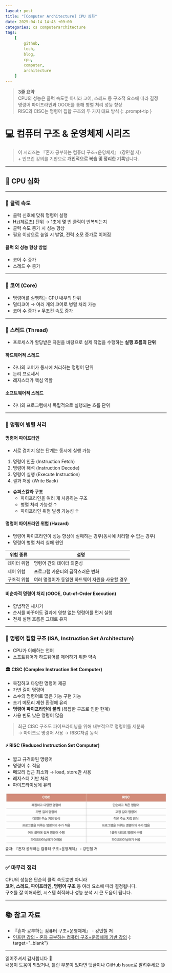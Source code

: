 ```yaml
---
layout: post
title: "[Computer Architecture] CPU 심화"
date: 2025-04-14 14:45 +09:00
categories: cs computerarchitecture
tags:
    [
        github,
        tech,
        blog,
        cpu,
        computer,
        architecture
    ]
---
```


> **3줄 요약**
<br>CPU의 성능은 클럭 속도뿐 아니라 코어, 스레드 등 구조적 요소에 따라 결정
<br>명령어 파이프라인과 OOOE를 통해 병렬 처리 성능 향상
<br>RISC와 CISC는 명령어 집합 구조의 두 가지 대표 방식
{: .prompt-tip }

# 💻 컴퓨터 구조 & 운영체제 시리즈

> 이 시리즈는 『혼자 공부하는 컴퓨터 구조+운영체제』 (강민철 저)
> <br> + 인프런 강의를 기반으로 **개인적으로 복습 및 정리한 기록**입니다.

---

## 🚀 CPU 심화

---

### 🔸 클럭 속도

- 클럭 신호에 맞춰 명령어 실행  
- Hz(헤르츠) 단위 → 1초에 몇 번 클럭이 반복되는지  
- 클럭 속도 증가 시 성능 향상  
- 필요 이상으로 높일 시 발열, 전력 소모 증가로 이어짐

#### 클럭 외 성능 향상 방법

- 코어 수 증가  
- 스레드 수 증가

---

### 🔸 코어 (Core)

- 명령어를 실행하는 CPU 내부의 단위  
- 멀티코어 → 여러 개의 코어로 병렬 처리 가능  
- 코어 수 증가 ≠ 무조건 속도 증가

---

### 🔸 스레드 (Thread)

- 프로세스가 할당받은 자원을 바탕으로 실제 작업을 수행하는 **실행 흐름의 단위**

#### 하드웨어적 스레드

- 하나의 코어가 동시에 처리하는 명령어 단위  
- 논리 프로세서  
- 레지스터가 핵심 역할

#### 소프트웨어적 스레드

- 하나의 프로그램에서 독립적으로 실행되는 흐름 단위

---

### 🔸 명령어 병렬 처리

#### 명령어 파이프라인

- 서로 겹치지 않는 단계는 동시에 실행 가능

1. 명령어 인출 (Instruction Fetch)
2. 명령어 해석 (Instruction Decode)
3. 명령어 실행 (Execute Instruction)
4. 결과 저장 (Write Back)

- **슈퍼스칼라 구조**  
  - 파이프라인을 여러 개 사용하는 구조  
  - 병렬 처리 가능성 ↑  
  - 파이프라인 위험 발생 가능성 ↑



#### 명령어 파이프라인 위험 (Hazard)

- 명령어 파이프라인이 성능 향상에 실패하는 경우(동시에 처리할 수 없는 경우)
- 명령어 병렬 처리 실패 원인

| 위험 종류 | 설명 |
|-----------|------|
| 데이터 위험 | 명령어 간의 데이터 의존성 |
| 제어 위험 | 프로그램 카운터의 급작스러운 변화 |
| 구조적 위험 | 여러 명령어가 동일한 하드웨어 자원을 사용할 경우 |



#### 비순차적 명령어 처리 (OOOE, Out-of-Order Execution)

- 합법적인 새치기
- 순서를 바꾸어도 결과에 영향 없는 명령어를 먼저 실행  
- 전체 실행 흐름은 그대로 유지

---

### 🔸 명령어 집합 구조 (ISA, Instruction Set Architecture)

- CPU가 이해하는 언어  
- 소프트웨어가 하드웨어를 제어하기 위한 약속



#### 🏛️ CISC (Complex Instruction Set Computer)

- 복잡하고 다양한 명령어 제공  
- 가변 길이 명령어  
- 소수의 명령어로 많은 기능 구현 가능  
- 초기 메모리 제한 환경에 유리  
- **명령어 파이프라인에 불리** (복잡한 구조로 인한 한계)  
- 사용 빈도 낮은 명령어 많음

> 최근 CISC 구조도 파이프라이닝을 위해 내부적으로 명령어를 세분화  
> → 마이크로 명령어 사용 → RISC처럼 동작



#### ⚡ RISC (Reduced Instruction Set Computer)

- 짧고 규격화된 명령어  
- 명령어 수 적음  
- 메모리 접근 최소화 → load, store만 사용  
- 레지스터 기반 처리  
- 파이프라이닝에 유리

![RISC vs CISC](assets/img/cs/risccisc.png)
<sub>출처: 『혼자 공부하는 컴퓨터 구조+운영체제』 - 강민철 저</sub>

---

### ✅ 마무리 정리

CPU의 성능은 단순히 클럭 속도뿐만 아니라  
**코어, 스레드, 파이프라인, 명령어 구조** 등 여러 요소에 따라 결정됩니다.  
구조를 잘 이해하면, 시스템 최적화나 성능 분석 시 큰 도움이 됩니다.

---

## 📚 참고 자료

- 『혼자 공부하는 컴퓨터 구조+운영체제』 - 강민철 저  
- [인프런 강의 - 혼자 공부하는 컴퓨터 구조+운영체제 기반 강의](https://www.inflearn.com/course/%ED%98%BC%EC%9E%90-%EA%B3%B5%EB%B6%80%ED%95%98%EB%8A%94-%EC%BB%B4%ED%93%A8%ED%84%B0%EA%B5%AC%EC%A1%B0-%EC%9A%B4%EC%98%81%EC%B2%B4%EC%A0%9C)
{: target="_blank"}

---

읽어주셔서 감사합니다 🙌  
내용이 도움이 되었거나, 틀린 부분이 있다면 댓글이나 GitHub Issue로 알려주세요 😊